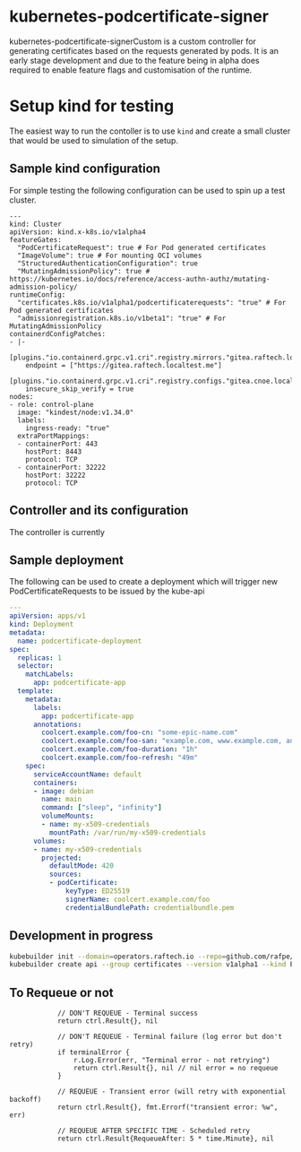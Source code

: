 # kubernetes-podcertificate-signer

kubernetes-podcertificate-signerCustom is a custom controller for generating certificates based on the requests generated by pods. It is an early stage development and due to the feature being in alpha does required to enable feature flags and customisation of the runtime. 


# Setup kind for testing
The easiest way to run the contoller is to use `kind` and create a small cluster that would be used to simulation of the setup.

## Sample kind configuration 
For simple testing the following configuration can be used to spin up a test cluster.
```
---
kind: Cluster
apiVersion: kind.x-k8s.io/v1alpha4
featureGates:
  "PodCertificateRequest": true # For Pod generated certificates
  "ImageVolume": true # For mounting OCI volumes
  "StructuredAuthenticationConfiguration": true
  "MutatingAdmissionPolicy": true # https://kubernetes.io/docs/reference/access-authn-authz/mutating-admission-policy/
runtimeConfig:
  "certificates.k8s.io/v1alpha1/podcertificaterequests": "true" # For Pod generated certificates
  "admissionregistration.k8s.io/v1beta1": "true" # For MutatingAdmissionPolicy
containerdConfigPatches:
- |-
  [plugins."io.containerd.grpc.v1.cri".registry.mirrors."gitea.raftech.localtest.me:8443"]
    endpoint = ["https://gitea.raftech.localtest.me"]
  [plugins."io.containerd.grpc.v1.cri".registry.configs."gitea.cnoe.localtest.me".tls]
    insecure_skip_verify = true
nodes:
- role: control-plane
  image: "kindest/node:v1.34.0"
  labels:
    ingress-ready: "true"
  extraPortMappings:
  - containerPort: 443
    hostPort: 8443
    protocol: TCP
  - containerPort: 32222
    hostPort: 32222
    protocol: TCP  
```

## Controller and its configuration
The controller is currently

## Sample deployment
The following can be used to create a deployment which will trigger new PodCertificateRequests to be issued by the kube-api
```yaml
---
apiVersion: apps/v1
kind: Deployment
metadata:
  name: podcertificate-deployment
spec:
  replicas: 1
  selector:
    matchLabels:
      app: podcertificate-app
  template:
    metadata:
      labels:
        app: podcertificate-app
      annotations:
        coolcert.example.com/foo-cn: "some-epic-name.com"
        coolcert.example.com/foo-san: "example.com, www.example.com, anotherexample.com.cy"
        coolcert.example.com/foo-duration: "1h"
        coolcert.example.com/foo-refresh: "49m"        
    spec:
      serviceAccountName: default
      containers:
      - image: debian
        name: main
        command: ["sleep", "infinity"]
        volumeMounts:
        - name: my-x509-credentials
          mountPath: /var/run/my-x509-credentials
      volumes:
      - name: my-x509-credentials
        projected:
          defaultMode: 420
          sources:
          - podCertificate:
              keyType: ED25519
              signerName: coolcert.example.com/foo
              credentialBundlePath: credentialbundle.pem
```


## Development in progress 

```sh
kubebuilder init --domain=operators.raftech.io --repo=github.com/rafpe/kubernetes-podcertificate-signer --project-name podcert
kubebuilder create api --group certificates --version v1alpha1 --kind PodCertificateRequest --controller --resource=false
```


## To Requeue or not 

```
			// DON'T REQUEUE - Terminal success
			return ctrl.Result{}, nil
		
			// DON'T REQUEUE - Terminal failure (log error but don't retry)
			if terminalError {
				r.Log.Error(err, "Terminal error - not retrying")
				return ctrl.Result{}, nil // nil error = no requeue
			}
		
			// REQUEUE - Transient error (will retry with exponential backoff)
			return ctrl.Result{}, fmt.Errorf("transient error: %w", err)
		
			// REQUEUE AFTER SPECIFIC TIME - Scheduled retry
			return ctrl.Result{RequeueAfter: 5 * time.Minute}, nil
```